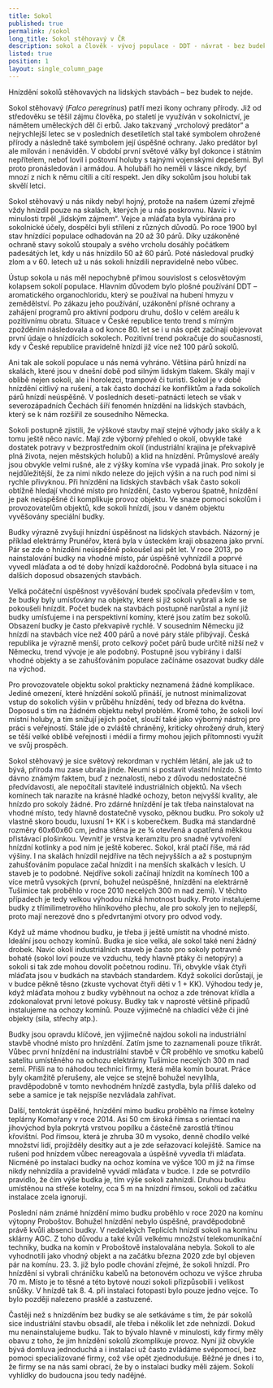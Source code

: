 ```yaml
---
title: Sokol
published: true
permalink: /sokol
long_title: Sokol stěhovavý v ČR
description: sokol a člověk - vývoj populace - DDT - návrat - bez budek to nejde
listed: true
position: 1
layout: single_column_page
---
```

Hnízdění sokolů stěhovavých na lidských stavbách – bez budek to nejde.

Sokol stěhovavý (_Falco peregrinus_) patří mezi ikony ochrany přírody. Již od středověku se těšil zájmu člověka, po staletí je využíván v sokolnictví, je námětem uměleckých děl či erbů. Jako takzvaný „vrcholový predátor“ a nejrychlejší letec se v posledních desetiletích stal také symbolem ohrožené přírody a následně také symbolem její úspěšné ochrany. Jako predátor byl ale milován i nenáviděn. V období první světové války byl dokonce i státním nepřítelem, neboť lovil i poštovní holuby s tajnými vojenskými depešemi. Byl proto pronásledován i armádou. A holubáři ho neměli v lásce nikdy, byť mnozí z nich k němu cítili a cítí respekt. Jen díky sokolům jsou holubi tak skvělí letci.

Sokol stěhovavý u nás nikdy nebyl hojný, protože na našem území zřejmě vždy hnízdil pouze na skalách, kterých je u nás poskrovnu. Navíc i v minulosti trpěl „lidským zájmem“. Vejce a mláďata byla vybírána pro sokolnické účely, dospělci byli stříleni z různých důvodů. Po roce 1900 byl stav hnízdící populace odhadován na 20 až 30 párů. Díky uzákoněné ochraně stavy sokolů stoupaly a svého vrcholu dosáhly počátkem padesátých let, kdy u nás hnízdilo 50 až 60 párů. Poté následoval prudký zlom a v 60. letech už u nás sokoli hnízdili nepravidelně nebo vůbec. 

Ústup sokola u nás měl nepochybně přímou souvislost s celosvětovým kolapsem sokolí populace. Hlavním důvodem bylo plošné používání DDT – aromatického organochloridu, který se používal na hubení hmyzu v zemědělství. Po zákazu jeho používání, uzákonění přísné ochrany a zahájení programů pro aktivní podporu druhu, došlo v celém areálu k pozitivnímu obratu. Situace v České republice tento trend s mírným zpožděním následovala a od konce 80. let se i u nás opět začínají objevovat první údaje o hnízdících sokolech. Pozitivní trend pokračuje do současnosti, kdy v České republice pravidelně hnízdí již více než 100 párů sokolů. 

Ani tak ale sokolí populace u nás nemá vyhráno. Většina párů hnízdí na skalách, které jsou v dnešní době pod silným lidským tlakem. Skály mají v oblibě nejen sokoli, ale i horolezci, trampové či turisti. Sokol je v době hnízdění citlivý na rušení, a tak často dochází ke konfliktům a řada sokolích párů hnízdí neúspěšně. V posledních deseti-patnácti letech se však v severozápadních Čechách šíří fenomén hnízdění na lidských stavbách, který se k nám rozšířil ze sousedního Německa. 

Sokoli postupně zjistili, že výškové stavby mají stejné výhody jako skály a k tomu ještě něco navíc. Mají zde výborný přehled o okolí, obvykle také dostatek potravy v bezprostředním okolí (industriální krajina je překvapivě plná života, nejen městských holubů) a klid na hnízdění. Průmyslové areály jsou obvykle velmi rušné, ale z výšky komína vše vypadá jinak. Pro sokoly je nejdůležitější, že za nimi nikdo neleze do jejich výšin a na ruch pod nimi si rychle přivyknou. Při hnízdění na lidských stavbách však často sokoli obtížně hledají vhodné místo pro hnízdění, často vyberou špatně, hnízdění je pak neúspěšné či komplikuje provoz objektu. Ve snaze pomoci sokolům i provozovatelům objektů, kde sokoli hnízdí, jsou v daném objektu vyvěšovány speciální budky.

Budky výrazně zvyšují hnízdní úspěšnost na lidských stavbách. Názorný je příklad elektrárny Prunéřov, která byla v ústeckém kraji obsazena jako první. Pár se zde o hnízdění neúspěšně pokoušel asi pět let. V roce 2013, po nainstalování budky na vhodné místo, pár úspěšně vyhnízdil a poprvé vyvedl mláďata a od té doby hnízdí každoročně. Podobná byla situace i na dalších doposud obsazených stavbách. 

Velká počáteční úspěšnost vyvěšování budek spočívala především v tom, že budky byly umísťovány na objekty, které si již sokoli vybrali a kde se pokoušeli hnízdit. Počet budek na stavbách postupně narůstal a nyní již budky umísťujeme i na perspektivní komíny, které jsou zatím bez sokolů. Obsazení budky je často překvapivě rychlé. V sousedním Německu již hnízdí na stavbách více než 400 párů a nové páry stále přibývají. Česká republika je výrazně menší, proto celkový počet párů bude určitě nižší než v Německu, trend vývoje je ale podobný. Postupně jsou vybírány i další vhodné objekty a se zahušťováním populace začínáme osazovat budky dále na východ.

Pro provozovatele objektu sokol prakticky neznamená žádné komplikace. Jediné omezení, které hnízdění sokolů přináší, je nutnost minimalizovat vstup do sokolích výšin v průběhu hnízdění, tedy od března do května. Doposud s tím na žádném objektu nebyl problém. Kromě toho, že sokoli loví místní holuby, a tím snižují jejich počet, slouží také jako výborný nástroj pro práci s veřejností. Stále jde o zvláště chráněný, kriticky ohrožený druh, který se těší velké oblibě veřejnosti i médií a firmy mohou jejich přítomnosti využít ve svůj prospěch. 

Sokol stěhovavý je sice světový rekordman v rychlém létání, ale jak už to bývá, příroda mu zase ubrala jinde. Neumí si postavit vlastní hnízdo. S tímto dávno známým faktem, buď z neznalosti, nebo z důvodu nedostatečné předvídavosti, ale nepočítali stavitelé industriálních objektů. Na všech komínech tak narazíte na krásné hladké ochozy, beton nejvyšší kvality, ale hnízdo pro sokoly žádné. Pro zdárné hnízdění je tak třeba nainstalovat na vhodné místo, tedy hlavně dostatečně vysoko, pěknou budku. Pro sokoly už vlastně skoro boudu, luxusní 1+ KK i s koberečkem. Budka má standardně rozměry 60x60x60 cm, jedna stěna je ze ¾ otevřená a opatřená měkkou přistávací plošinkou. Vevnitř je vrstva keramzitu pro snadné vytvoření hnízdní kotlinky a pod ním je ještě koberec. Sokol, král ptačí říše, má rád výšiny. I na skalách hnízdil nejdříve na těch nejvyšších a až s postupným zahušťováním populace začal hnízdit i na menších skalkách v lesích. U staveb je to podobné. Nejdříve sokoli začínají hnízdit na komínech 100 a více metrů vysokých (první, bohužel neúspěšné, hnízdění na elektrárně Tušimice tak proběhlo v roce 2010  necelých 300 m nad zemí). V těchto případech je tedy velkou výhodou nízká hmotnost budky. Proto instalujeme budky z třímilimetrového hliníkového plechu, ale pro sokoly jen to nejlepší, proto mají nerezové dno s předvrtanými otvory pro odvod vody. 

Když už máme vhodnou budku, je třeba ji ještě umístit na vhodné místo. Ideální jsou ochozy komínů. Budka je sice velká, ale sokol také není žádný drobek. Navíc okolí industriálních staveb je často pro sokoly potravně bohaté (sokol loví pouze ve vzduchu, tedy hlavně ptáky či netopýry) a sokoli si tak zde mohou dovolit početnou rodinu. Tři, obvykle však čtyři mláďata jsou v budkách na stavbách standardem. Když sokolíci dorůstají, je v budce pěkně těsno (zkuste vychovat čtyři děti v 1 + KK). Výhodou tedy je, když mláďata mohou z budky vyběhnout na ochoz a zde trénovat křídla a zdokonalovat první letové pokusy. Budky tak v naprosté většině případů instalujeme na ochozy komínů. Pouze výjimečně na chladící věže či jiné objekty (sila, střechy atp.). 

Budky jsou opravdu klíčové, jen výjimečně najdou sokoli na industriální stavbě vhodné místo pro hnízdění. Zatím jsme to zaznamenali pouze třikrát. Vůbec první hnízdění na industriální stavbě v ČR proběhlo ve smotku kabelů satelitu umístěného na ochozu elektrárny Tušimice necelých 300 m nad zemí. Přišli na to náhodou technici firmy, která měla komín bourat. Práce byly okamžitě přerušeny, ale vejce se stejně bohužel nevylíhla, pravděpodobně v tomto nevhodném hnízdě zastydla, byla příliš daleko od sebe a samice je tak nejspíše nezvládala zahřívat. 

Další, tentokrát úspěšné, hnízdění mimo budku proběhlo na římse kotelny teplárny Komořany v roce 2014. Asi 50 cm široká římsa s orientací na jihovýchod byla pokrytá vrstvou popílku a částečně zarostlá třtinou křovištní. Pod římsou, která je zhruba 30 m vysoko, denně chodilo velké množství lidí, projížděly desítky aut a je zde seřazovací kolejiště. Samice na rušení pod hnízdem vůbec nereagovala a úspěšně vyvedla tři mláďata. Nicméně po instalaci budky na ochoz komína ve výšce 100 m již na římse nikdy nehnízdila a pravidelně vyvádí mláďata v budce. I zde se potvrdilo pravidlo, že čím výše budka je, tím výše sokoli zahnízdí. Druhou budku umístěnou na střeše kotelny, cca 5 m na hnízdní římsou, sokoli od začátku instalace zcela ignorují. 

Poslední nám známé hnízdění mimo budku proběhlo v roce 2020 na komínu výtopny Proboštov. Bohužel hnízdění nebylo úspěšné, pravděpodobně právě kvůli absenci budky. V nedalekých Teplicích hnízdí sokoli na komínu sklárny AGC. Z toho důvodu a také kvůli velkému množství telekomunikační techniky, budka na komín v Proboštově instalovalána nebyla. Sokoli to ale vyhodnotili jako vhodný objekt a na začátku března 2020 zde byl objeven pár na komínu. 23. 3. již bylo podle chování zřejmé, že sokoli hnízdí. Pro hnízdění si vybrali chráničku kabelů na betonovém ochozu ve výšce zhruba 70 m. Místo je to těsné a této bytové nouzi sokoli přizpůsobili i velikost snůšky. V hnízdě tak 8. 4. při instalaci fotopasti bylo pouze jedno vejce. To bylo později nalezeno prasklé a zastuzené. 

Častěji než s hnízděním bez budky se ale setkáváme s tím, že pár sokolů sice industriální stavbu  obsadil, ale třeba i několik let zde nehnízdí. Dokud mu nenainstalujeme budku. Tak to bývalo hlavně v minulosti, kdy firmy měly obavu z toho, že jim hnízdění sokolů zkomplikuje provoz. Nyní již obvykle bývá domluva jednoduchá a i instalaci už často zvládáme svépomocí, bez pomoci specializované firmy, což vše opět zjednodušuje. Běžné je dnes i to, že firmy se na nás sami obrací, že by o instalaci budky měli zájem. Sokolí vyhlídky do budoucna jsou tedy nadějné.
